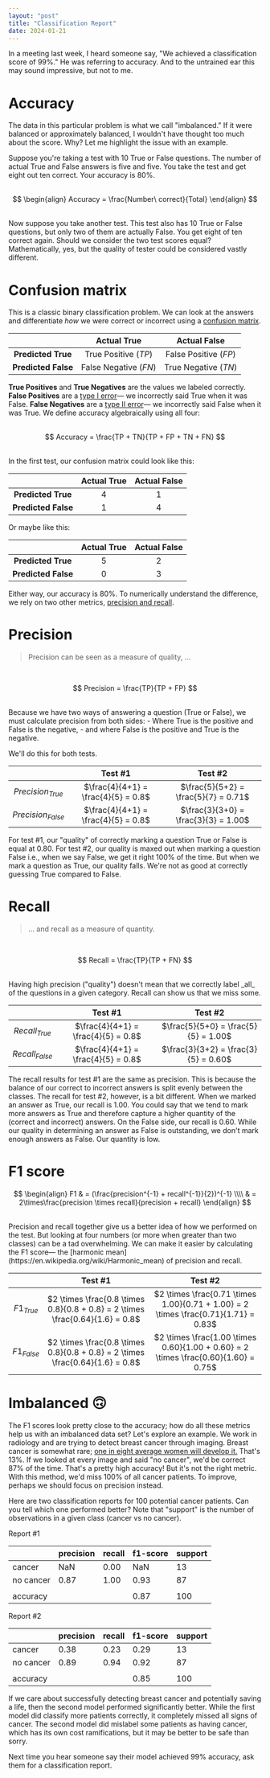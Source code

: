 ```yaml
---
layout: "post"
title: "Classification Report"
date: 2024-01-21
---
```


<script>
MathJax = {
  tex: {
    inlineMath: [['$', '$'], ['\\(', '\\)']]
  },
  svg: {
    fontCache: 'global'
  }
};
</script>
<script type="text/javascript" id="MathJax-script" async
  src="https://cdn.jsdelivr.net/npm/mathjax@3/es5/tex-svg.js">
</script>

In a meeting last week, I heard someone say, "We achieved a classification score of 99%."
He was referring to accuracy.
And to the untrained ear this may sound impressive, but not to me.

# Accuracy
The data in this particular problem is what we call "imbalanced."
If it were balanced or approximately balanced, I wouldn't have thought too much about the score.
Why?
Let me highlight the issue with an example.

Suppose you're taking a test with 10 True or False questions.
The number of actual True and False answers is five and five.
You take the test and get eight out ten correct.
Your accuracy is 80%.<br><br>

$$
\begin{align}
Accuracy = \frac{Number\ correct}{Total}
\end{align}
$$

<br>
Now suppose you take another test.
This test also has 10 True or False questions, but only two of them are actually False.
You get eight of ten correct again.
Should we consider the two test scores equal?
Mathematically, yes, but the quality of tester could be considered vastly different.

# Confusion matrix
This is a classic binary classification problem.
We can look at the answers and differentiate _how_ we were correct or incorrect using a
[confusion matrix](https://en.wikipedia.org/wiki/Confusion_matrix).

|                     |      Actual True      |     Actual False      |
|:-------------------:|:---------------------:|:---------------------:|
| **Predicted True**  | True Positive ($TP$)  | False Positive ($FP$) |
| **Predicted False** | False Negative ($FN$) | True Negative ($TN$)  |

**True Positives** and **True Negatives** are the values we labeled correctly.
**False Positives** are a [type I error](https://en.wikipedia.org/wiki/Type_I_and_type_II_errors#Type_I_error)—
we incorrectly said True when it was False.
**False Negatives** are a [type II error](https://en.wikipedia.org/wiki/Type_I_and_type_II_errors#Type_II_error)—
we incorrectly said False when it was True.
We define accuracy algebraically using all four:<br><br>

$$
Accuracy = \frac{TP + TN}{TP + FP + TN + FN}
$$

<br>
In the first test, our confusion matrix could look like this:

|                     | Actual True | Actual False |
|:-------------------:|:-----------:|:------------:|
| **Predicted True**  |      4      |      1       |
| **Predicted False** |      1      |      4       |

Or maybe like this:

|                     | Actual True | Actual False |
|:-------------------:|:-----------:|:------------:|
| **Predicted True**  |      5      |      2       |
| **Predicted False** |      0      |      3       |

Either way, our accuracy is 80%.
To numerically understand the difference, we rely on two other metrics,
[precision and recall](https://en.wikipedia.org/wiki/Precision_and_recall).

# Precision
> Precision can be seen as a measure of quality, ...

<br>

$$
Precision = \frac{TP}{TP + FP}
$$

<br>
Because we have two ways of answering a question (True or False),
we must calculate precision from both sides:
- Where True is the positive and False is the negative,
- and where False is the positive and True is the negative.

We'll do this for both tests.

|                     |               Test #1               |               Test #2                |
|:-------------------:|:-----------------------------------:|:------------------------------------:|
| $Precision_{True}$  | $\frac{4}{4+1} = \frac{4}{5} = 0.8$ | $\frac{5}{5+2} = \frac{5}{7} = 0.71$ |
| $Precision_{False}$ | $\frac{4}{4+1} = \frac{4}{5} = 0.8$ | $\frac{3}{3+0} = \frac{3}{3} = 1.00$ |

For test #1, our "quality" of correctly marking a question True or False is equal at 0.80.
For test #2, our quality is maxed out when marking a question False i.e.,
when we say False, we get it right 100% of the time.
But when we mark a question as True, our quality falls.
We're not as good at correctly guessing True compared to False.

# Recall
> ... and recall as a measure of quantity.

<br>

$$
Recall = \frac{TP}{TP + FN}
$$

<br>
Having high precision ("quality") doesn't mean that we correctly label _all_ of the questions in a given category.
Recall can show us that we miss some.

|                  |               Test #1               |               Test #2                |
|:----------------:|:-----------------------------------:|:------------------------------------:|
| $Recall_{True}$  | $\frac{4}{4+1} = \frac{4}{5} = 0.8$ | $\frac{5}{5+0} = \frac{5}{5} = 1.00$ |
| $Recall_{False}$ | $\frac{4}{4+1} = \frac{4}{5} = 0.8$ | $\frac{3}{3+2} = \frac{3}{5} = 0.60$ |

The recall results for test #1 are the same as precision.
This is because the balance of our correct to incorrect answers is split evenly between the classes.
The recall for test #2, however, is a bit different.
When we marked an answer as True, our recall is 1.00.
You could say that we tend to mark more answers as True and therefore capture a higher quantity of the
(correct and incorrect) answers.
On the False side, our recall is 0.60.
While our quality in determining an answer as False is outstanding, we don't mark enough answers as False.
Our quantity is low.

# F1 score

$$
\begin{align}
F1 & = (\frac{precision^{-1} + recall^{-1}}{2})^{-1} \\\\
& = 2\times\frac{precision \times recall}{precision + recall}
\end{align}
$$

<br>
Precision and recall together give us a better idea of how we performed on the test.
But looking at four numbers (or more when greater than two classes) can be a tad overwhelming.
We can make it easier by calculating the F1 score—
the [harmonic mean](https://en.wikipedia.org/wiki/Harmonic_mean) of precision and recall.

|              |                                    Test #1                                    |                                       Test #2                                       |
|:------------:|:-----------------------------------------------------------------------------:|:-----------------------------------------------------------------------------------:|
| $F1_{True}$  | $2 \times \frac{0.8 \times 0.8}{0.8 + 0.8} = 2 \times \frac{0.64}{1.6} = 0.8$ | $2 \times \frac{0.71 \times 1.00}{0.71 + 1.00} = 2 \times \frac{0.71}{1.71} = 0.83$ |
| $F1_{False}$ | $2 \times \frac{0.8 \times 0.8}{0.8 + 0.8} = 2 \times \frac{0.64}{1.6} = 0.8$ | $2 \times \frac{1.00 \times 0.60}{1.00 + 0.60} = 2 \times \frac{0.60}{1.60} = 0.75$ |

# Imbalanced 🙃
The F1 scores look pretty close to the accuracy; how do all these metrics help us with an imbalanced data set?
Let's explore an example.
We work in radiology and are trying to detect breast cancer through imaging.
Breast cancer is somewhat rare; [one in eight average women will develop it.](https://www.cancer.org/cancer/types/breast-cancer/about/how-common-is-breast-cancer.html)
That's 13%.
If we looked at every image and said "no cancer", we'd be correct 87% of the time.
That's a pretty high accuracy!
But it's not the right metric.
With this method, we'd miss 100% of all cancer patients.
To improve, perhaps we should focus on precision instead.

Here are two classification reports for 100 potential cancer patients.
Can you tell which one performed better?
Note that "support" is the number of observations in a given class (cancer vs no cancer).

Report #1

|           | precision | recall | f1-score | support |
|-----------|-----------|--------|----------|---------|
| cancer    | NaN       | 0.00   | NaN      | 13      |
| no cancer | 0.87      | 1.00   | 0.93     | 87      |
|           |           |        |          |         |
| accuracy  |           |        | 0.87     | 100     |

Report #2

|           | precision | recall | f1-score | support |
|-----------|-----------|--------|----------|---------|
| cancer    | 0.38      | 0.23   | 0.29     | 13      |
| no cancer | 0.89      | 0.94   | 0.92     | 87      |
|           |           |        |          |         |
| accuracy  |           |        | 0.85     | 100     |

If we care about successfully detecting breast cancer and potentially saving a life,
then the second model performed significantly better.
While the first model did classify more patients correctly, it completely missed all signs of cancer.
The second model did mislabel some patients as having cancer, which has its own cost ramifications,
but it may be better to be safe than sorry.

Next time you hear someone say their model achieved 99% accuracy, ask them for a classification report.